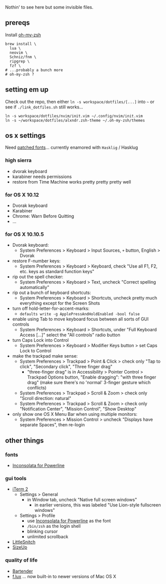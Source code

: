 Nothin' to see here but some invisible files.

## prereqs

Install [oh-my-zsh]

    brew install \
      lua \
      neovim \
      Schniz/fnm \
      ripgrep \
      fzf \
    # ...probably a bunch more
    # oh-my-zsh ?

## setting em up

Check out the repo, then either `ln -s workspace/dotfiles/[...]` into `~` or see if `./link_dotfiles.sh` still works...

    ln -s workspace/dotfiles/nvim/init.vim ~/.config/nvim/init.vim
    ln -s ~/workspace/dotfiles/alxndr.zsh-theme ~/.oh-my-zsh/themes

## os x settings

Need [patched fonts](https://www.nerdfonts.com/font-downloads)... currently enamored with `Hasklig` / Hasklug

### high sierra

* dvorak keyboard
* karabiner needs permissions
* restore from Time Machine works pretty pretty pretty well

### for OS X 10.12

* Dvorak keyboard
* Karabiner
* Chrome: Warn Before Quitting
* ...

### for OS X 10.10.5

* Dvorak keyboard:
  * System Preferences > Keyboard > Input Sources, `+` button, English > Dvorak
* restore F-number keys:
  * System Preferences > Keyboard > Keyboard, check "Use all F1, F2, etc. keys as standard function keys"
* rip out the spell checker:
  * System Preferences > Keyboard > Text, uncheck "Correct spelling automatically"
* rip out a bunch of keyboard shortcuts:
  * System Preferences > Keyboard > Shortcuts, uncheck pretty much everything except for the Screen Shots
* turn off hold-letter-for-accent-marks:
  * `defaults write -g ApplePressAndHoldEnabled -bool false`
* enable using Tab to move keyboard focus between all sorts of GUI controls
  * System Preferences > Keyboard > Shortcuts, under "Full Keyboard Access […]" select the "All controls" radio button
* turn Caps Lock into Control
  * System Preferences > Keyboard > Modifier Keys button > set Caps Lock to Control
* make the trackpad make sense:
  * System Preferences > Trackpad > Point & Click > check only "Tap to click", "Secondary click", "Three finger drag"
    * "three-finger drag" is in Accessibility > Pointer Control > Trackpad Options button, "Enable dragging": "with three finger drag" (make sure there's no 'normal' 3-finger gesture which conflicts)
  * System Preferences > Trackpad > Scroll & Zoom > check only "Scroll direction: natural"
  * System Preferences > Trackpad > Scroll & Zoom > check only "Notification Center", "Mission Control", "Show Desktop"
* only show one OS X Menu Bar when using multiple monitors:
  * System Preferences > Mission Control > uncheck "Displays have separate Spaces", then re-login


## other things

### fonts

* [Inconsolata for Powerline][inconsolata]


### gui tools

* [iTerm 2][iterm2]
  * Settings > General
    * in Window tab, uncheck "Native full screen windows"
      * in earlier versions, this was labeled "Use Lion-style fullscreen windows"
  * Settings > Profile
    * use [Inconsolata for Powerline][inconsolata] as the font
    * `/bin/zsh` as the login shell
    * blinking cursor
    * unlimited scrollback
* [LittleSnitch][little-snitch]
* [SizeUp][sizeup]


### quality of life

* [Bartender][bartender]
* [f.lux][flux] ... now built-in to newer versions of Mac OS X


[bartender]: http://www.macbartender.com/
[flux]: https://justgetflux.com/
[inconsolata]: https://github.com/powerline/fonts/tree/master/Inconsolata
[iterm2]: https://www.iterm2.com/
[little-snitch]: https://www.obdev.at/products/littlesnitch/index.html
[oh-my-zsh]: https://ohmyz.sh
[sizeup]: http://www.irradiatedsoftware.com/sizeup/
[Schniz/fnm]: https://github.com/Schniz/fnm

